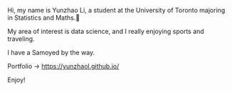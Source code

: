 Hi, my name is Yunzhao Li, a student at the University of Toronto majoring in Statistics and Maths.👋

My area of interest is data science, and I really enjoying sports and traveling.

I have a Samoyed by the way.

Portfolio → https://yunzhaol.github.io/

Enjoy!
<!--
**yunzhaol/yunzhaol is a ✨ _special_ ✨ repository because its `README.md` (this file) appears on your GitHub profile.

Here are some ideas to get you started:

- 🔭 I’m currently working on ...
- 🌱 I’m currently learning ...
- 👯 I’m looking to collaborate on ...
- 🤔 I’m looking for help with ...
- 💬 Ask me about ...
- 📫 How to reach me: ...
- 😄 Pronouns: ...
- ⚡ Fun fact: ...
-->
